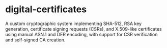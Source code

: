 # digital-certificates
A custom cryptographic system implementing SHA-512, RSA key generation, certificate signing requests (CSRs), and X.509-like certificates using manual ASN.1 and DER encoding, with support for CSR verification and self-signed CA creation.
